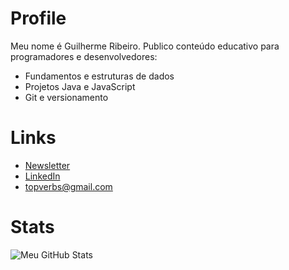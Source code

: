 # Profile
Meu nome é Guilherme Ribeiro.
Publico conteúdo educativo para programadores e desenvolvedores:
- Fundamentos e estruturas de dados
- Projetos Java e JavaScript
- Git e versionamento

# Links
- [Newsletter](https://codemaps.pages.dev)
- [LinkedIn](https://www.linkedin.com/in/devgbr)
- [topverbs@gmail.com](topverbs@gmail.com)

# Stats
![Meu GitHub Stats](https://github-readme-stats.vercel.app/api?username=devgbr86&show_icons=true&theme=dark)
